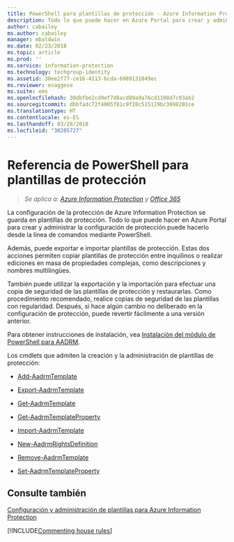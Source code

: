 ```yaml
---
title: PowerShell para plantillas de protección - Azure Information Protection
description: Todo lo que puede hacer en Azure Portal para crear y administrar plantillas de protección puede hacerlo desde la línea de comandos mediante PowerShell. Además, puede exportar e importar plantillas, de manera que pueda copiar plantillas entre inquilinos o llevar a cabo ediciones en masa de propiedades complejas en plantillas, como descripciones y nombres multilingües.
author: cabailey
ms.author: cabailey
manager: mbaldwin
ms.date: 02/23/2018
ms.topic: article
ms.prod: ''
ms.service: information-protection
ms.technology: techgroup-identity
ms.assetid: 30ee2f77-ce16-4113-bcda-6089131849ec
ms.reviewer: esaggese
ms.suite: ems
ms.openlocfilehash: 30dbfbe2cd9ef7d8acd89a9a76cd1108d7c03ab2
ms.sourcegitcommit: dbbfadc72f4005f81c9f28c515119bc3098201ce
ms.translationtype: HT
ms.contentlocale: es-ES
ms.lasthandoff: 03/28/2018
ms.locfileid: "30205727"
---
```

# <a name="powershell-reference-for-protection-templates"></a>Referencia de PowerShell para plantillas de protección

>*Se aplica a: [Azure Information Protection](https://azure.microsoft.com/pricing/details/information-protection) y [Office 365](http://download.microsoft.com/download/E/C/F/ECF42E71-4EC0-48FF-AA00-577AC14D5B5C/Azure_Information_Protection_licensing_datasheet_EN-US.pdf)*

La configuración de la protección de Azure Information Protection se guarda en plantillas de protección. Todo lo que puede hacer en Azure Portal para crear y administrar la configuración de protección puede hacerlo desde la línea de comandos mediante PowerShell. 

Además, puede exportar e importar plantillas de protección. Estas dos acciones permiten copiar plantillas de protección entre inquilinos o realizar ediciones en masa de propiedades complejas, como descripciones y nombres multilingües.

También puede utilizar la exportación y la importación para efectuar una copia de seguridad de las plantillas de protección y restaurarlas. Como procedimiento recomendado, realice copias de seguridad de las plantillas con regularidad. Después, si hace algún cambio no deliberado en la configuración de protección, puede revertir fácilmente a una versión anterior.

Para obtener instrucciones de instalación, vea [Instalación del módulo de PowerShell para AADRM](install-powershell.md).

Los cmdlets que admiten la creación y la administración de plantillas de protección:

- [Add-AadrmTemplate](/powershell/module/aadrm/add-aadrmtemplate)

- [Export-AadrmTemplate](/powershell/module/aadrm/export-aadrmtemplate)

- [Get-AadrmTemplate](/powershell/module/aadrm/get-aadrmtemplate)

- [Get-AadrmTemplateProperty](/powershell/module/aadrm/get-aadrmtemplateproperty)

- [Import-AadrmTemplate](/powershell/module/aadrm/import-aadrmtemplate)

- [New-AadrmRightsDefinition](/powershell/module/aadrm/new-aadrmrightsdefinition)

- [Remove-AadrmTemplate](/powershell/module/aadrm/remove-aadrmtemplate)

- [Set-AadrmTemplateProperty](/powershell/module/aadrm/set-aadrmtemplateproperty)



## <a name="see-also"></a>Consulte también
[Configuración y administración de plantillas para Azure Information Protection](configure-policy-templates.md)

[!INCLUDE[Commenting house rules](../includes/houserules.md)]
